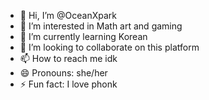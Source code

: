- 👋 Hi, I’m @OceanXpark
- 👀 I’m interested in Math art and gaming
- 🌱 I’m currently learning Korean
- 💞️ I’m looking to collaborate on this platform
- 📫 How to reach me idk
- 😄 Pronouns: she/her
- ⚡ Fun fact: I love phonk

<!---
OceanXpark/OceanXpark is a ✨ special ✨ repository because its `README.md` (this file) appears on your GitHub profile.
You can click the Preview link to take a look at your changes.
--->
